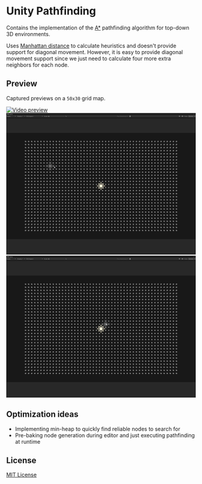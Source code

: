 # Unity Pathfinding

Contains the implementation of the [A*](https://en.wikipedia.org/wiki/A*_search_algorithm) pathfinding algorithm for
top-down 3D environments.

Uses [Manhattan distance](https://xlinux.nist.gov/dads/HTML/manhattanDistance.html) to calculate heuristics and doesn't
provide support for diagonal movement. However, it is easy to
provide diagonal movement support since we just need to calculate four more extra neighbors for each node.

## Preview

Captured previews on a ``50x30`` grid map.

[![Video preview](https://img.youtube.com/vi/koZuPMJewcQ?si=2vKnynhTDirB8c_P/0.jpg)](https://www.youtube.com/watch?v=koZuPMJewcQ?si=2vKnynhTDirB8c_P)
![First preview](https://github.com/iozsaygi/unity-pathfinding/blob/main/Media/FirstPreview.gif)
![Second preview](https://github.com/iozsaygi/unity-pathfinding/blob/main/Media/SecondPreview.gif)

## Optimization ideas

- Implementing min-heap to quickly find reliable nodes to search for
- Pre-baking node generation during editor and just executing pathfinding at runtime

## License

[MIT License](https://github.com/iozsaygi/unity-pathfinding/blob/main/LICENSE)